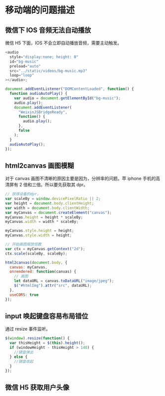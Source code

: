 # 移动端的问题描述

## 微信下 IOS 音频无法自动播放
微信 H5 下面，IOS 不会立即自动播放音频，需要主动触发。

```javascript
<audio
  style="display:none; height: 0"
  id="bg-music"
  preload="auto"
  src="../static/videos/bg-music.mp3"
  loop="loop"
></audio>;

document.addEventListener("DOMContentLoaded", function() {
  function audioAutoPlay() {
    var audio = document.getElementById("bg-music");
    audio.play();
    document.addEventListener(
      "WeixinJSBridgeReady",
      function() {
        audio.play();
      },
      false
    );
  }
  audioAutoPlay();
});
```

## html2canvas 画图模糊
对于 canvas 画图不清晰的原因主要是因为，分辨率的问题。苹 iphone 手机的高清屏有 2 倍和三倍。所以要先获取其 dpr。

```javascript
// 获得设备的dpr。
var scaleBy = window.devicePixelRatio || 2;
var height = document.body.clientHeight;
var width = document.body.clientWidth;
var myCanvas = document.createElement("canvas");
myCanvas.height = height * scaleBy;
myCanvas.width = width * scaleBy;

myCanvas.style.height = height;
myCanvas.style.width = height;

// 开始画图缩放倍数
var ctx = myCanvas.getContext("2d");
ctx.scale(scaleBy, scaleBy);

html2canvas(document.body, {
  canvas: myCanvas,
  onrendered: function(canvas) {
    // 画图
    let dataURL = canvas.toDataURL("image/jpeg");
    $("#htmlImg").attr("src", dataURL);
  },
  useCORS: true
});
```

## input 唤起键盘容易布局错位
通过 resize 事件监听。
```javascript
$(window).resize(function() {
  var thisHeight = $(this).height();
  if (windowHeight - thisHeight > 140) {
    //键盘弹出
  } else {
    //键盘收起
  }
});
```

## 微信 H5 获取用户头像
